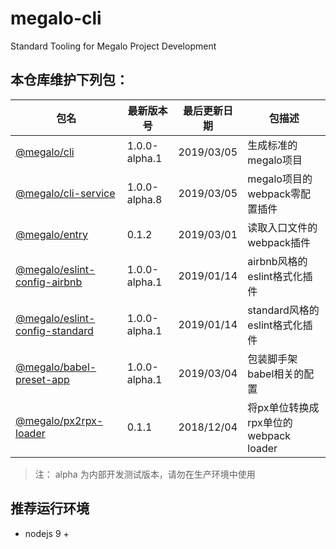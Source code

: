 # megalo-cli
Standard Tooling for Megalo Project Development

## 本仓库维护下列包：

| 包名 | 最新版本号 | 最后更新日期 | 包描述
| ------ | ------ | ------ | ------ |
| [@megalo/cli](./packages/@megalo/cli) | 1.0.0-alpha.1 | 2019/03/05 | 生成标准的megalo项目 |
| [@megalo/cli-service](./packages/@megalo/cli-service) | 1.0.0-alpha.8 | 2019/03/05 | megalo项目的webpack零配置插件
| [@megalo/entry](./packages/@megalo/entry) | 0.1.2 | 2019/03/01 | 读取入口文件的webpack插件 |
| [@megalo/eslint-config-airbnb](./packages/@megalo/eslint-config-airbnb) | 1.0.0-alpha.1 | 2019/01/14 | airbnb风格的eslint格式化插件 |
| [@megalo/eslint-config-standard](./packages/@megalo/eslint-config-standard) | 1.0.0-alpha.1 | 2019/01/14 | standard风格的eslint格式化插件 |
| [@megalo/babel-preset-app](./packages/@megalo/babel-preset-app) | 1.0.0-alpha.1 | 2019/03/04 | 包装脚手架babel相关的配置 |
| [@megalo/px2rpx-loader](./packages/@megalo/px2rpx-loader) | 0.1.1 | 2018/12/04 | 将px单位转换成rpx单位的webpack loader |

> 注： alpha 为内部开发测试版本，请勿在生产环境中使用

## 推荐运行环境
- nodejs 9 +
